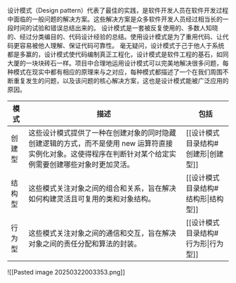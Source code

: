 设计模式（Design pattern）代表了最佳的实践，是软件开发人员在软件开发过程中面临的一般问题的解决方案。这些解决方案是众多软件开发人员经过相当长的一段时间的试验和错误总结出来的。
设计模式是一套被反复使用的、多数人知晓的、经过分类编目的、代码设计经验的总结。使用设计模式是为了重用代码、让代码更容易被他人理解、保证代码可靠性。 毫无疑问，设计模式于己于他人于系统都是多赢的，设计模式使代码编制真正工程化，设计模式是软件工程的基石，如同大厦的一块块砖石一样。项目中合理地运用设计模式可以完美地解决很多问题，每种模式在现实中都有相应的原理来与之对应，每种模式都描述了一个在我们周围不断重复发生的问题，以及该问题的核心解决方案，这也是设计模式能被广泛应用的原因。

| 模式  | 描述                                                                               | 包括                    |
| --- | -------------------------------------------------------------------------------- | --------------------- |
| 创建型 | 这些设计模式提供了一种在创建对象的同时隐藏创建逻辑的方式，而不是使用 new 运算符直接实例化对象。这使得程序在判断针对某个给定实例需要创建哪些对象时更加灵活。 | [[设计模式目录结构#创建形\|创建型]] |
| 结构型 | 这些模式关注对象之间的组合和关系，旨在解决如何构建灵活且可复用的类和对象结构。                                          | [[设计模式目录结构#结构形\|结构型]] |
| 行为型 | 这些模式关注对象之间的通信和交互，旨在解决对象之间的责任分配和算法的封装。                                            | [[设计模式目录结构#行为形\|行为型]] |
![[Pasted image 20250322003353.png]]